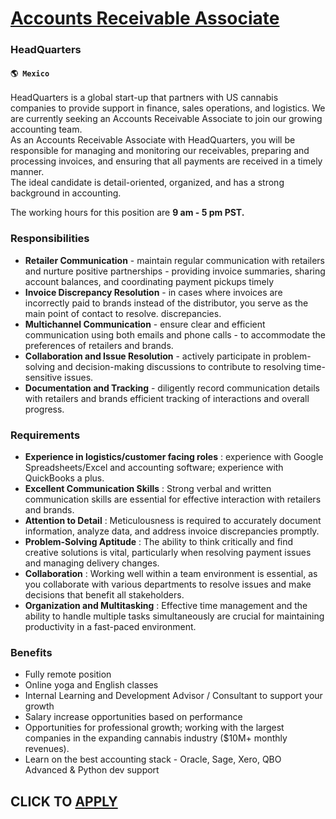 # [Accounts Receivable Associate](https://www.remotewlb.com/apply/accounts-receivable-associate-79154)  
### HeadQuarters  
#### `🌎 Mexico`  

HeadQuarters is a global start-up that partners with US cannabis companies to provide support in finance, sales operations, and logistics. We are currently seeking an Accounts Receivable Associate to join our growing accounting team.  
As an Accounts Receivable Associate with HeadQuarters, you will be responsible for managing and monitoring our receivables, preparing and processing invoices, and ensuring that all payments are received in a timely manner.  
The ideal candidate is detail-oriented, organized, and has a strong background in accounting.

The working hours for this position are **9 am - 5 pm PST.**

### Responsibilities

  *  **Retailer Communication** \- maintain regular communication with retailers and nurture positive partnerships - providing invoice summaries, sharing account balances, and coordinating payment pickups timely
  *  **Invoice Discrepancy Resolution** \- in cases where invoices are incorrectly paid to brands instead of the distributor, you serve as the main point of contact to resolve. discrepancies.
  *  **Multichannel Communication** \- ensure clear and efficient communication using both emails and phone calls - to accommodate the preferences of retailers and brands.
  *  **Collaboration and Issue Resolution** \- actively participate in problem-solving and decision-making discussions to contribute to resolving time-sensitive issues.
  *  **Documentation and Tracking** \- diligently record communication details with retailers and brands efficient tracking of interactions and overall progress.

### Requirements

  *  **Experience in logistics/customer facing roles** : experience with Google Spreadsheets/Excel and accounting software; experience with QuickBooks a plus.
  *  **Excellent Communication Skills** : Strong verbal and written communication skills are essential for effective interaction with retailers and brands.
  *  **Attention to Detail** : Meticulousness is required to accurately document information, analyze data, and address invoice discrepancies promptly.
  *  **Problem-Solving Aptitude** : The ability to think critically and find creative solutions is vital, particularly when resolving payment issues and managing delivery changes.
  *  **Collaboration** : Working well within a team environment is essential, as you collaborate with various departments to resolve issues and make decisions that benefit all stakeholders.
  *  **Organization and Multitasking** : Effective time management and the ability to handle multiple tasks simultaneously are crucial for maintaining productivity in a fast-paced environment.

### Benefits

  * Fully remote position
  * Online yoga and English classes
  * Internal Learning and Development Advisor / Consultant to support your growth
  * Salary increase opportunities based on performance
  * Opportunities for professional growth; working with the largest companies in the expanding cannabis industry ($10M+ monthly revenues).
  * Learn on the best accounting stack - Oracle, Sage, Xero, QBO Advanced & Python dev support  
  

  
## CLICK TO [APPLY](https://www.remotewlb.com/apply/accounts-receivable-associate-79154)

